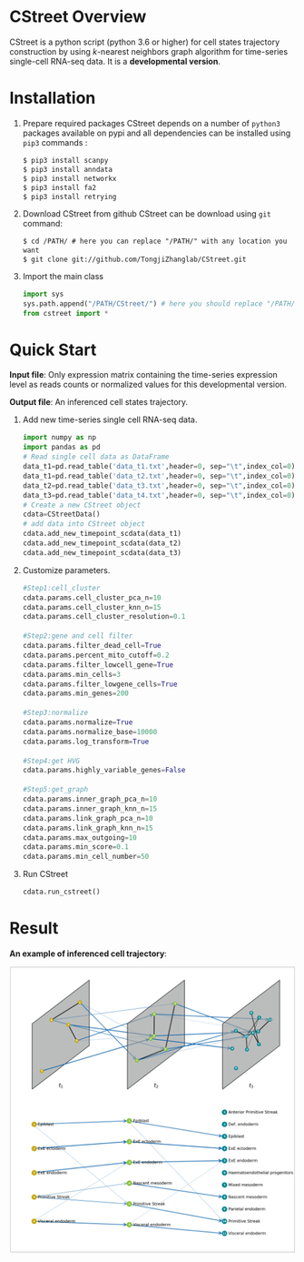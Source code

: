 # CStreet Overview

CStreet is a python script (python 3.6 or higher) for cell states trajectory construction by using *k*-nearest neighbors graph algorithm for time-series single-cell RNA-seq data. It is a **developmental version**.

# Installation

1. Prepare required packages
   CStreet depends on a number of `python3` packages available on pypi and all dependencies can be installed using  `pip3` commands :

   ```shell
   $ pip3 install scanpy
   $ pip3 install anndata
   $ pip3 install networkx
   $ pip3 install fa2
   $ pip3 install retrying
   ```

2. Download CStreet from github
   CStreet can be download using `git` command:

   ```shell
   $ cd /PATH/ # here you can replace "/PATH/" with any location you want
   $ git clone git://github.com/TongjiZhanglab/CStreet.git
   ```

3. Import the main class

   ```python
   import sys
   sys.path.append("/PATH/CStreet/") # here you should replace "/PATH/" with the location where CStreet has been installed at
   from cstreet import *
   ```

   



# Quick Start

**Input file**: Only expression matrix containing the time-series expression level as reads counts or normalized values for this developmental version.

**Output file**: An inferenced cell states trajectory.

1. Add new time-series single cell RNA-seq data.

   ```python
   import numpy as np
   import pandas as pd
   # Read single cell data as DataFrame
   data_t1=pd.read_table('data_t1.txt',header=0, sep="\t",index_col=0) 
   data_t1=pd.read_table('data_t2.txt',header=0, sep="\t",index_col=0)
   data_t2=pd.read_table('data_t3.txt',header=0, sep="\t",index_col=0)
   data_t3=pd.read_table('data_t4.txt',header=0, sep="\t",index_col=0)
   # Create a new CStreet object
   cdata=CStreetData()
   # add data into CStreet object
   cdata.add_new_timepoint_scdata(data_t1)
   cdata.add_new_timepoint_scdata(data_t2)
   cdata.add_new_timepoint_scdata(data_t3)
   ```

2. Customize parameters.

   ```python
   #Step1:cell_cluster
   cdata.params.cell_cluster_pca_n=10
   cdata.params.cell_cluster_knn_n=15
   cdata.params.cell_cluster_resolution=0.1
   
   #Step2:gene and cell filter
   cdata.params.filter_dead_cell=True
   cdata.params.percent_mito_cutoff=0.2
   cdata.params.filter_lowcell_gene=True
   cdata.params.min_cells=3
   cdata.params.filter_lowgene_cells=True
   cdata.params.min_genes=200
   
   #Step3:normalize
   cdata.params.normalize=True
   cdata.params.normalize_base=10000
   cdata.params.log_transform=True
   
   #Step4:get HVG
   cdata.params.highly_variable_genes=False
   
   #Step5:get_graph
   cdata.params.inner_graph_pca_n=10
   cdata.params.inner_graph_knn_n=15
   cdata.params.link_graph_pca_n=10
   cdata.params.link_graph_knn_n=15
   cdata.params.max_outgoing=10
   cdata.params.min_score=0.1
   cdata.params.min_cell_number=50
   ```

3. Run CStreet

   ```python
   cdata.run_cstreet()
   ```

   

# Result

**An example of inferenced cell trajectory**:

![results.png](https://github.com/yw-Hua/MarkdownPicture/blob/master/CStreet/results2.png?raw=true)
